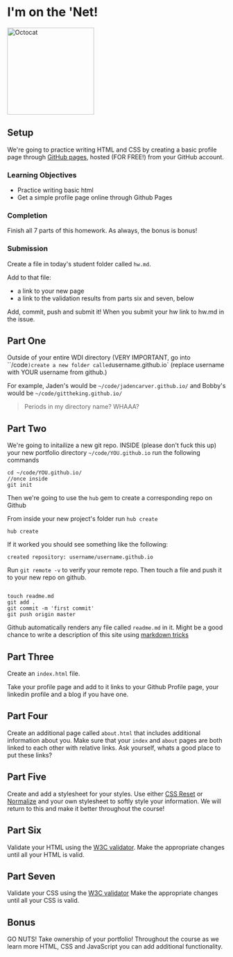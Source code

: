 # I'm on the 'Net!

<img alt="Octocat" src="https://octodex.github.com/images/total-eclipse-of-the-octocat.jpg" height="200">

## Setup

We're going to practice writing HTML and CSS by creating a basic profile page through
[GitHub pages](https://pages.github.com/), hosted (FOR FREE!) from your GitHub
account.

### Learning Objectives

- Practice writing basic html
- Get a simple profile page online through Github Pages

### Completion

Finish all 7 parts of this homework. As always, the bonus is bonus!

### Submission

Create a file in today's student folder called `hw.md`.

Add to that file:
  - a link to your new page
  - a link to the validation results from parts six and seven, below

Add, commit, push and submit it! When you submit your hw link to hw.md in the issue.

## Part One

Outside of your entire WDI directory (VERY IMPORTANT, go into ``/code` )create a new folder called `username.github.io`
(replace username with YOUR username from github.)

For example, Jaden's would be `~/code/jadencarver.github.io/` and Bobby's would be
`~/code/gittheking.github.io/`

> Periods in my directory name? WHAAA?

## Part Two
We're going to initailize a new git repo. INSIDE (please don't fuck this up) your new portfolio directory `~/code/YOU.github.io`
run the following commands

```
cd ~/code/YOU.github.io/
//once inside
git init

```

Then we're going to use the `hub` gem to create a corresponding repo on Github

From inside your new project's folder run `hub create`

```
hub create
```

If it worked you should see something like the following:

```
created repository: username/username.github.io
```

Run `git remote -v` to verify your remote repo. Then touch a file and push it
to your new repo on github.

```

touch readme.md
git add .
git commit -m 'first commit'
git push origin master

```

Github automatically renders any file called `readme.md` in it. Might be a good chance to write a description of this site using [markdown tricks](http://daringfireball.net/projects/markdown/syntax)


## Part Three

Create an `index.html` file.

Take your profile page and add to it links to your Github Profile page, your
linkedin profile and a blog if you have one.

## Part Four

Create an additional page called `about.html` that includes additional
information about you. Make sure that your `index` and `about` pages are both
linked to each other with relative links. Ask yourself, whats a good place to put these links?

## Part Five

Create and add a stylesheet for your styles. Use either [CSS Reset](http://meyerweb.com/eric/tools/css/reset/reset.css) or [Normalize](http://cdnjs.com/libraries/normalize) and your own stylesheet to softly style your information. We will return to this and make it better throughout the course!

## Part Six

Validate your HTML using the [W3C validator](http://validator.w3.org/).
Make the appropriate changes until all your HTML is valid.

## Part Seven

Validate your CSS using the [W3C validator](http://jigsaw.w3.org/css-validator/)
Make the appropriate changes until all your CSS is valid.

## Bonus

GO NUTS! Take ownership of your portfolio! Throughout the course as we learn more HTML, CSS and JavaScript you can add additional functionality.
